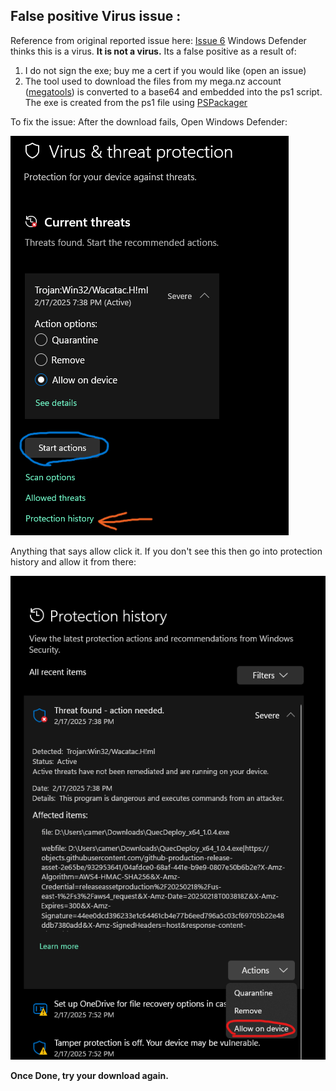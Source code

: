 ## False positive Virus issue :

Reference from original reported issue here:  [Issue 6](https://github.com/iamromulan/RM520N-GL/issues/6)
Windows Defender thinks this is a virus. **It is not a virus.** Its a false positive as a result of:
1. I do not sign the exe; buy me a cert if you would like (open an issue)
2. The tool used to download the files from my mega.nz account ([megatools](https://xff.cz/megatools)) is converted to a base64 and embedded into the ps1 script. The exe is created from the ps1 file using  [PSPackager](https://ironmansoftware.com/release/powershell-packager)

To fix the issue:
After the download fails, Open Windows Defender:

![](./images/allow_wind_def.png)

Anything that says allow click it. If you don't see this then go into protection history and allow it from there:

![](./images/allow_wind_def_hist.png)

**Once Done, try your download again.**
